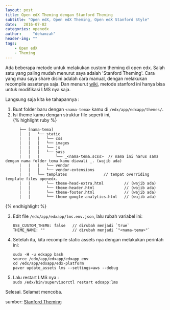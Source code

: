 ```yaml
---
layout: post
title: Open edX Theming dengan Stanford Theming
subtitle: "Open edX, Open edX Theming, Open edX Stanford Style"
date:   2016-07-02
categories: openedx
author:     "dehamzah"
header-img: ""
tags:
    - Open edX
    - Theming
---
```


Ada beberapa metode untuk melakukan custom theming di open edx. Salah satu yang paling mudah menurut saya adalah 'Stanford Theming'. 
Cara yang mau saya share disini adalah cara manual, dengan melakukan recompile assetsnya saja. Dan menurut [wiki](https://github.com/edx/edx-platform/wiki/Stanford-Theming), metode stanford ini hanya bisa untuk modifikasi LMS nya saja.

Langsung saja kita ke tahapannya :

1. Buat folder baru dengan `<nama-tema>` kamu di `/edx/app/edxapp/themes/`.  
2. Isi theme kamu dengan struktur file seperti ini,  
{% highlight ruby %}
```
      ├── [nama-tema]                      
      |   |   └── static                   
      |   |   |   └── css
      |   |   |   └── images
      |   |   |   └── js
      |   |   |   └── sass
      |   |   |       └── _<nama-tema.scss>  // nama ini harus sama dengan nama folder tema kamu diawali _. (wajib ada)
      |   |   |   └── vendor
      |   |   |   └── vendor-extensions
      |   |   └── templates                // tempat overriding template files openedx.
      |   |       └── theme-head-extra.html         // (wajib ada)
      |   |       └── theme-header.html             // (wajib ada)
      |   |       └── theme-footer.html             // (wajib ada)
      |   |       └── theme-google-analytics.html   // (wajib ada)  
```
{% endhighlight %}

3. Edit file `/edx/app/edxapp/lms.env.json`, lalu rubah variabel ini:  
    ```
    USE_CUSTOM_THEME: false   // dirubah menjadi `true`
    THEME_NAME: ""            // dirubah menjadi `"<nama-tema>"`
    ```

4. Setelah itu, kita recompile static assets nya dengan melakukan perintah ini:  
    ```
    sudo -H -u edxapp bash
    source /edx/app/edxapp/edxapp_env
    cd /edx/app/edxapp/edx-platform
    paver update_assets lms --settings=aws --debug
    ```

5. Lalu restart LMS nya :  
    `sudo /edx/bin/supervisorctl restart edxapp:lms`
    

Selesai. Selamat mencoba.


sumber: [Stanford Theming](https://github.com/edx/edx-platform/wiki/Stanford-Theming)
